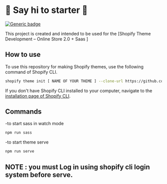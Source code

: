 # :wave: Say hi to starter :wave:

[![Generic badge](https://img.shields.io/badge/course%20available%3F-yes-green.svg)](https://shields.io/)

This project is created and intended to be used for the [Shopify Theme Development – Online Store 2.0 + Saas ]



## How to use

To use this repository for making Shopify themes, use the following command of Shopify CLI.
```sh
shopify theme init [ NAME OF YOUR THEME ] --clone-url https://github.com/min23a/shopify-starter-theme.git
```

If you don't have Shopify CLI installed to your computer, navigate to the [installation page of Shopify CLI](https://shopify.dev/themes/tools/cli/installation).

## Commands
-to start sass in watch mode
```sh
npm run sass
```

-to start theme serve
```sh
npm run serve
```
## NOTE : you must Log in using shopify cli login system before serve.